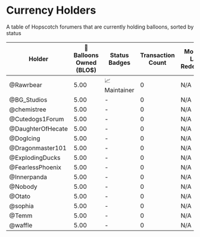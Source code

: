 # Currency Holders
A table of Hopscotch forumers that are currently holding balloons, sorted by status

| Holder  | 🎈 Balloons Owned (BLO$) | Status Badges | Transaction Count | Monthly Last Redeemed | Suspension Status |
| ------------- | ------------- | ------- | ------- | ------- | ------- |
| @Rawrbear          | 5.00  | 📈 Maintainer | 0 | N/A | N/A |
| @BG_Studios        | 5.00  | - | 0 | N/A | N/A |
| @chemistree        | 5.00  | - | 0 | N/A | N/A |
| @Cutedogs1Forum    | 5.00  | - | 0 | N/A | N/A |
| @DaughterOfHecate  | 5.00  | - | 0 | N/A | N/A |
| @DogIcing          | 5.00  | - | 0 | N/A | N/A |
| @Dragonmaster101   | 5.00  | - | 0 | N/A | N/A |
| @ExplodingDucks    | 5.00  | - | 0 | N/A | N/A |
| @FearlessPhoenix   | 5.00  | - | 0 | N/A | N/A |
| @Innerpanda        | 5.00  | - | 0 | N/A | N/A |
| @Nobody            | 5.00  | - | 0 | N/A | N/A |
| @Otato             | 5.00  | - | 0 | N/A | N/A |
| @sophia            | 5.00  | - | 0 | N/A | N/A |
| @Temm              | 5.00  | - | 0 | N/A | N/A |
| @waffle            | 5.00  | - | 0 | N/A | N/A |
